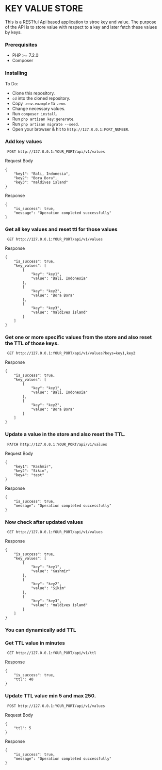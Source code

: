 # KEY VALUE STORE

This is a RESTful Api based application to stroe key and value. The purpose of the API is to store value with respect to a key and later fetch these values by keys.


### Prerequisites

* PHP >= 7.2.0
* Composer

### Installing

To Do:

* Clone this repository.
* ```cd``` into the cloned repository.
* Copy ```.env.example``` to ```.env```.
* Change necessary values.
* Run ```composer install```.
* Run ```php artisan key:generate```.
* Run ```php artisan migrate --seed```.
* Open your browser & hit to ```http://127.0.0.1:PORT_NUMBER```.


### Add key values

``` POST http://127.0.0.1:YOUR_PORT/api/v1/values```

Request Body
```
{
	"key1": "Bali, Indonesia", 
	"key2": "Bora Bora",
	"key3": "maldives island"
}
```

Response
```
{
    "is_success": true,
    "message": "Operation completed successfully"
}
```


### Get all key values and reset ttl for those values

``` GET http://127.0.0.1:YOUR_PORT/api/v1/values```

Response
```
{
    "is_success": true,
    "key_values": [
        {
            "key": "key1",
            "value": "Bali, Indonesia"
        },
        {
            "key": "key2",
            "value": "Bora Bora"
        },
        {
            "key": "key3",
            "value": "maldives island"
        }
    ]
}
```


### Get one or more specific values from the store and also reset the TTL of those keys.

``` GET http://127.0.0.1:YOUR_PORT/api/v1/values?keys=key1,key2```

Response
```
{
    "is_success": true,
    "key_values": [
        {
            "key": "key1",
            "value": "Bali, Indonesia"
        },
        {
            "key": "key2",
            "value": "Bora Bora"
        }
    ]
}
```


### Update a value in the store and also reset the TTL.

``` PATCH http://127.0.0.1:YOUR_PORT/api/v1/values```

Request Body
```
{
	"key1": "Kashmir", 
	"key2": "Sikim",
	"key4": "test"
}
```

Response
```
{
    "is_success": true,
    "message": "Operation completed successfully"
}
```

### Now check after updated values

``` GET http://127.0.0.1:YOUR_PORT/api/v1/values```

Response
```
{
    "is_success": true,
    "key_values": [
        {
            "key": "key1",
            "value": "Kashmir"
        },
        {
            "key": "key2",
            "value": "Sikim"
        },
        {
            "key": "key3",
            "value": "maldives island"
        }
    ]
}
```


### You can dynamically add TTL


### Get TTL value in minutes

``` GET http://127.0.0.1:YOUR_PORT/api/v1/ttl```

Response
```
{
    "is_success": true,
    "ttl": 40
}
```


### Update TTL value min 5 and max 250.

``` POST http://127.0.0.1:YOUR_PORT/api/v1/values```

Request Body
```
{
	"ttl": 5
}
```

Response
```
{
    "is_success": true,
    "message": "Operation completed successfully"
}
```
